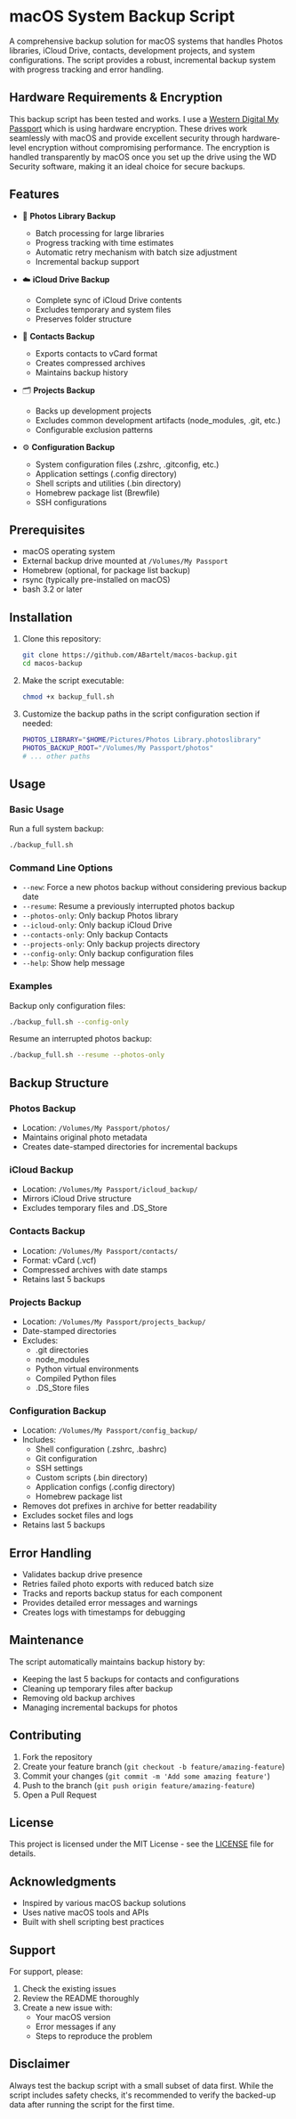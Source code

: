 # macOS System Backup Script
A comprehensive backup solution for macOS systems that handles Photos libraries, iCloud Drive, contacts, development projects, and system configurations. The script provides a robust, incremental backup system with progress tracking and error handling.
## Hardware Requirements & Encryption
This backup script has been tested and works. I use a [Western Digital My Passport](https://www.amazon.de/-/en/WD-Passport-Portable-Hard-Drive/dp/B07VSPL8FJ/?_encoding=UTF8&pd_rd_w=HAclW&content-id=amzn1.sym.16038c01-cfea-4f09-a119-c9f8c051c46c%3Aamzn1.symc.fc11ad14-99c1-406b-aa77-051d0ba1aade&pf_rd_p=16038c01-cfea-4f09-a119-c9f8c051c46c&pf_rd_r=67WJ82KEWK3DHC0E0R8X&pd_rd_wg=DUkBe&pd_rd_r=b9dc90af-bc28-4953-a558-83cb9f68602a&ref_=pd_hp_d_atf_ci_mcx_mr_ca_hp_atf_d&th=1) which is using hardware encryption. These drives work seamlessly with macOS and provide excellent security through hardware-level encryption without compromising performance. The encryption is handled transparently by macOS once you set up the drive using the WD Security software, making it an ideal choice for secure backups.


## Features

- 📸 **Photos Library Backup**
  - Batch processing for large libraries
  - Progress tracking with time estimates
  - Automatic retry mechanism with batch size adjustment
  - Incremental backup support

- ☁️ **iCloud Drive Backup**
  - Complete sync of iCloud Drive contents
  - Excludes temporary and system files
  - Preserves folder structure

- 👥 **Contacts Backup**
  - Exports contacts to vCard format
  - Creates compressed archives
  - Maintains backup history

- 🗂️ **Projects Backup**
  - Backs up development projects
  - Excludes common development artifacts (node_modules, .git, etc.)
  - Configurable exclusion patterns

- ⚙️ **Configuration Backup**
  - System configuration files (.zshrc, .gitconfig, etc.)
  - Application settings (.config directory)
  - Shell scripts and utilities (.bin directory)
  - Homebrew package list (Brewfile)
  - SSH configurations

## Prerequisites

- macOS operating system
- External backup drive mounted at `/Volumes/My Passport`
- Homebrew (optional, for package list backup)
- rsync (typically pre-installed on macOS)
- bash 3.2 or later

## Installation

1. Clone this repository:
   ```bash
   git clone https://github.com/ABartelt/macos-backup.git
   cd macos-backup
   ```

2. Make the script executable:
   ```bash
   chmod +x backup_full.sh
   ```

3. Customize the backup paths in the script configuration section if needed:
   ```bash
   PHOTOS_LIBRARY="$HOME/Pictures/Photos Library.photoslibrary"
   PHOTOS_BACKUP_ROOT="/Volumes/My Passport/photos"
   # ... other paths
   ```

## Usage

### Basic Usage

Run a full system backup:
```bash
./backup_full.sh
```

### Command Line Options

- `--new`: Force a new photos backup without considering previous backup date
- `--resume`: Resume a previously interrupted photos backup
- `--photos-only`: Only backup Photos library
- `--icloud-only`: Only backup iCloud Drive
- `--contacts-only`: Only backup Contacts
- `--projects-only`: Only backup projects directory
- `--config-only`: Only backup configuration files
- `--help`: Show help message

### Examples

Backup only configuration files:
```bash
./backup_full.sh --config-only
```

Resume an interrupted photos backup:
```bash
./backup_full.sh --resume --photos-only
```

## Backup Structure

### Photos Backup
- Location: `/Volumes/My Passport/photos/`
- Maintains original photo metadata
- Creates date-stamped directories for incremental backups

### iCloud Backup
- Location: `/Volumes/My Passport/icloud_backup/`
- Mirrors iCloud Drive structure
- Excludes temporary files and .DS_Store

### Contacts Backup
- Location: `/Volumes/My Passport/contacts/`
- Format: vCard (.vcf)
- Compressed archives with date stamps
- Retains last 5 backups

### Projects Backup
- Location: `/Volumes/My Passport/projects_backup/`
- Date-stamped directories
- Excludes:
  - .git directories
  - node_modules
  - Python virtual environments
  - Compiled Python files
  - .DS_Store files

### Configuration Backup
- Location: `/Volumes/My Passport/config_backup/`
- Includes:
  - Shell configuration (.zshrc, .bashrc)
  - Git configuration
  - SSH settings
  - Custom scripts (.bin directory)
  - Application configs (.config directory)
  - Homebrew package list
- Removes dot prefixes in archive for better readability
- Excludes socket files and logs
- Retains last 5 backups

## Error Handling

- Validates backup drive presence
- Retries failed photo exports with reduced batch size
- Tracks and reports backup status for each component
- Provides detailed error messages and warnings
- Creates logs with timestamps for debugging

## Maintenance

The script automatically maintains backup history by:
- Keeping the last 5 backups for contacts and configurations
- Cleaning up temporary files after backup
- Removing old backup archives
- Managing incremental backups for photos

## Contributing

1. Fork the repository
2. Create your feature branch (`git checkout -b feature/amazing-feature`)
3. Commit your changes (`git commit -m 'Add some amazing feature'`)
4. Push to the branch (`git push origin feature/amazing-feature`)
5. Open a Pull Request

## License

This project is licensed under the MIT License - see the [LICENSE](LICENSE) file for details.

## Acknowledgments

- Inspired by various macOS backup solutions
- Uses native macOS tools and APIs
- Built with shell scripting best practices

## Support

For support, please:
1. Check the existing issues
2. Review the README thoroughly
3. Create a new issue with:
   - Your macOS version
   - Error messages if any
   - Steps to reproduce the problem

## Disclaimer

Always test the backup script with a small subset of data first. While the script includes safety checks, it's recommended to verify the backed-up data after running the script for the first time.
